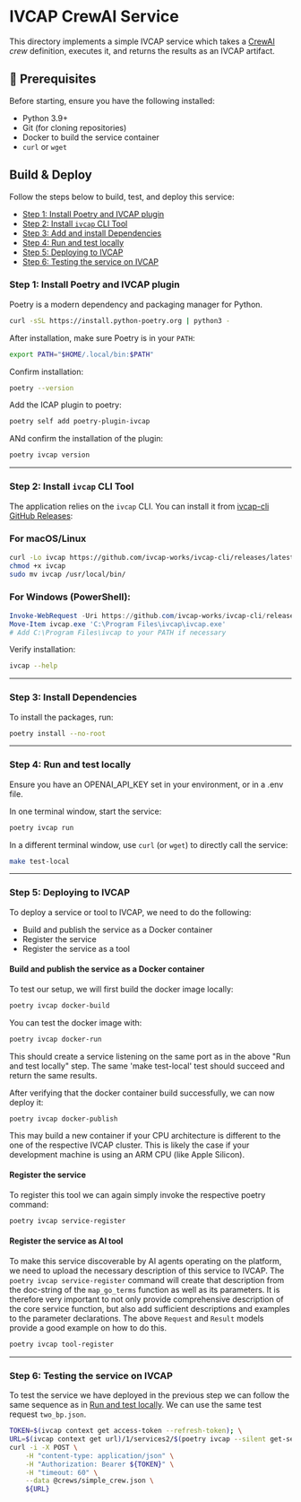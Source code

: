# IVCAP CrewAI Service

This directory implements a simple IVCAP service which takes a [CrewAI](https://www.crewai.com/)
_crew_ definition, executes it, and returns the results as an IVCAP artifact.


## 🧰 Prerequisites

Before starting, ensure you have the following installed:

- Python 3.9+
- Git (for cloning repositories)
- Docker to build the service container
- `curl` or `wget`


## Build & Deploy

Follow the steps below to build, test, and deploy this service:

- [Step 1: Install Poetry and IVCAP plugin](#step1)
- [Step 2: Install `ivcap` CLI Tool](#step2)
- [Step 3: Add and install Dependencies](#step3)
- [Step 4: Run and test locally](#step4)
- [Step 5: Deploying to IVCAP](#step5)
- [Step 6: Testing the service on IVCAP](#step6)

### Step 1: Install Poetry and IVCAP plugin <a name="step1"></a>

Poetry is a modern dependency and packaging manager for Python.

```bash
curl -sSL https://install.python-poetry.org | python3 -
```

After installation, make sure Poetry is in your `PATH`:

```bash
export PATH="$HOME/.local/bin:$PATH"
```

Confirm installation:

```bash
poetry --version
```

Add the ICAP plugin to poetry:

```bash
poetry self add poetry-plugin-ivcap
```

ANd confirm the installation of the plugin:

```bash
poetry ivcap version
```
---
### Step 2: Install `ivcap` CLI Tool <a name="step2"></a>

The application relies on the `ivcap` CLI. You can install it from [ivcap-cli GitHub Releases](https://github.com/ivcap-works/ivcap-cli#install-released-binaries):

### For macOS/Linux

```bash
curl -Lo ivcap https://github.com/ivcap-works/ivcap-cli/releases/latest/download/ivcap-$(uname)-amd64
chmod +x ivcap
sudo mv ivcap /usr/local/bin/
```

### For Windows (PowerShell):

```powershell
Invoke-WebRequest -Uri https://github.com/ivcap-works/ivcap-cli/releases/latest/download/ivcap-Windows-amd64.exe -OutFile ivcap.exe
Move-Item ivcap.exe 'C:\Program Files\ivcap\ivcap.exe'
# Add C:\Program Files\ivcap to your PATH if necessary
```

Verify installation:

```bash
ivcap --help
```

---

### Step 3: Install Dependencies <a name="step3"></a>

To install the packages, run:

```bash
poetry install --no-root
```

---

### Step 4: Run and test locally <a name="step4"></a>

Ensure you have an OPENAI_API_KEY set in your environment, or in a .env file.

In one terminal window, start the service:

```bash
poetry ivcap run
```

In a different terminal window, use `curl` (or `wget`) to directly call the service:

```bash
make test-local
```

---

### Step 5: Deploying to IVCAP <a name="step5"></a>

To deploy a service or tool to IVCAP, we need to do the following:

* Build and publish the service as a Docker container
* Register the service
* Register the service as a tool

#### Build and publish the service as a Docker container

To test our setup, we will first build the docker image locally:

```bash
poetry ivcap docker-build
```

You can test the docker image with:
```bash
poetry ivcap docker-run
```

This should create a service listening on the same port as in the above "Run and test locally" step. The same 'make test-local' test should succeed and return the same results.

After verifying that the docker container build successfully, we can now deploy it:

```
poetry ivcap docker-publish
```

This may build a new container if your CPU architecture is different to the one of the respective IVCAP cluster. This is likely the case if your development machine is using an ARM CPU (like Apple Silicon).

#### Register the service

To register this tool we can again simply invoke the respective poetry command:

```bash
poetry ivcap service-register
```

#### Register the service as AI tool

To make this service discoverable by AI agents operating on the platform, we need to
upload the necessary description of this service to IVCAP. The `poetry ivcap service-register` command will create that description from the doc-string of the `map_go_terms` function
as well as its parameters. It is therefore very important to not only provide comprehensive
description of the core service function, but also add sufficient descriptions and examples to the parameter declarations. The above `Request` and `Result` models provide a good example on how to do this.

```bash
poetry ivcap tool-register
```
---

### Step 6: Testing the service on IVCAP <a name="step6"></a>

To test the service we have deployed in the previous step we can follow the same sequence as in
[Run and test locally](#step7). We can use the same test request `two_bp.json`.

```bash
TOKEN=$(ivcap context get access-token --refresh-token); \
URL=$(ivcap context get url)/1/services2/$(poetry ivcap --silent get-service-id)/jobs; \
curl -i -X POST \
    -H "content-type: application/json" \
    -H "Authorization: Bearer ${TOKEN}" \
    -H "timeout: 60" \
    --data @crews/simple_crew.json \
    ${URL}
```